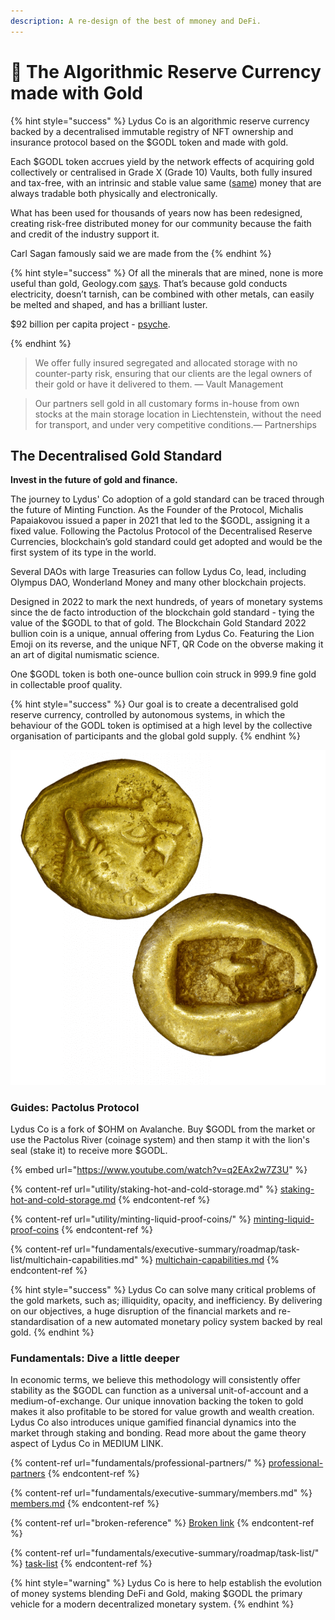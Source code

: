 ```yaml
---
description: A re-design of the best of mmoney and DeFi.
---
```


# 🦁 The Algorithmic Reserve Currency made with Gold

{% hint style="success" %}
Lydus Co is an algorithmic reserve currency backed by a decentralised immutable registry of NFT ownership and insurance protocol based on the $GODL token and made with gold.&#x20;

Each $GODL token accrues yield by the network effects of acquiring gold collectively or centralised in Grade X (Grade 10) Vaults, both fully insured and tax-free, with an intrinsic and stable value same ([same](https://goldprice.org/gold-price-history.html)) money that are always tradable both physically and electronically.&#x20;

What has been used for thousands of years now has been redesigned, creating risk-free distributed money for our community because the faith and credit of the industry support it.

Carl Sagan famously said we are made from the&#x20;
{% endhint %}



{% hint style="success" %}
Of all the minerals that are mined, none is more useful than gold, Geology.com [says](https://geology.com/minerals/gold/uses-of-gold.shtml). That’s because gold conducts electricity, doesn’t tarnish, can be combined with other metals, can easily be melted and shaped, and has a brilliant luster.

$92 billion per capita project - [psyche](https://www.usmoneyreserve.com/blog/gold-in-space/).



>
{% endhint %}





> We offer fully insured segregated and allocated storage with no counter-party risk, ensuring that our clients are the legal owners of their gold or have it delivered to them. — Vault Management

> Our partners sell gold in all customary forms in-house from own stocks at the main storage location in Liechtenstein, without the need for transport, and under very competitive conditions.— Partnerships

## The Decentralised Gold Standard

**Invest in the future of gold and finance.**

The journey to Lydus' Co adoption of a gold standard can be traced through the future of Minting Function. As the Founder of the Protocol, Michalis Papaiakovou issued a paper in 2021 that led to the $GODL, assigning it a fixed value. Following the Pactolus Protocol of the Decentralised Reserve Currencies, blockchain’s gold standard could get adopted and would be the first system of its type in the world.&#x20;

Several DAOs with large Treasuries can follow Lydus Co, lead, including Olympus DAO, Wonderland Money and many other blockchain projects.&#x20;

Designed in 2022 to mark the next hundreds, of years of monetary systems since the de facto introduction of the blockchain gold standard - tying the value of the $GODL to that of gold. The Blockchain Gold Standard 2022 bullion coin is a unique, annual offering from Lydus Co. Featuring the Lion Emoji on its reverse, and the unique NFT, QR Code on the obverse making it an art of digital numismatic science.&#x20;

One $GODL token is both one-ounce bullion coin struck in 999.9 fine gold in collectable proof quality.

{% hint style="success" %}
Our goal is to create a decentralised gold reserve currency, controlled by autonomous systems, in which the behaviour of the GODL token is optimised at a high level by the collective organisation of participants and the global gold supply.
{% endhint %}

![The Fist Coin in the World.](<.gitbook/assets/lydian starter.png>)

### Guides: Pactolus Protocol

Lydus Co is a fork of $OHM on Avalanche. Buy $GODL from the market or use the Pactolus River (coinage system) and then stamp it with the lion's seal (stake it) to receive more $GODL.

{% embed url="https://www.youtube.com/watch?v=q2EAx2w7Z3U" %}

{% content-ref url="utility/staking-hot-and-cold-storage.md" %}
[staking-hot-and-cold-storage.md](utility/staking-hot-and-cold-storage.md)
{% endcontent-ref %}

{% content-ref url="utility/minting-liquid-proof-coins/" %}
[minting-liquid-proof-coins](utility/minting-liquid-proof-coins/)
{% endcontent-ref %}

{% content-ref url="fundamentals/executive-summary/roadmap/task-list/multichain-capabilities.md" %}
[multichain-capabilities.md](fundamentals/executive-summary/roadmap/task-list/multichain-capabilities.md)
{% endcontent-ref %}

{% hint style="success" %}
Lydus Co can solve many critical problems of the gold markets, such as; illiquidity, opacity, and inefficiency. By delivering on our objectives, a huge disruption of the financial markets and re-standardisation of a new automated monetary policy system backed by real gold.
{% endhint %}

### Fundamentals: Dive a little deeper

In economic terms, we believe this methodology will consistently offer stability as the $GODL can function as a universal unit-of-account and a medium-of-exchange. Our unique innovation backing the token to gold makes it also profitable to be stored for value growth and wealth creation. Lydus Co also introduces unique gamified financial dynamics into the market through staking and bonding. Read more about the game theory aspect of Lydus Co in MEDIUM LINK.

{% content-ref url="fundamentals/professional-partners/" %}
[professional-partners](fundamentals/professional-partners/)
{% endcontent-ref %}

{% content-ref url="fundamentals/executive-summary/members.md" %}
[members.md](fundamentals/executive-summary/members.md)
{% endcontent-ref %}

{% content-ref url="broken-reference" %}
[Broken link](broken-reference)
{% endcontent-ref %}

{% content-ref url="fundamentals/executive-summary/roadmap/task-list/" %}
[task-list](fundamentals/executive-summary/roadmap/task-list/)
{% endcontent-ref %}

{% hint style="warning" %}
Lydus Co is here to help establish the evolution of money systems blending DeFi and Gold, making $GODL the primary vehicle for a modern decentralized monetary system.
{% endhint %}
